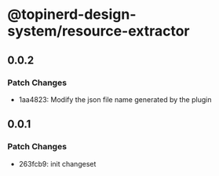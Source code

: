 # @topinerd-design-system/resource-extractor

## 0.0.2

### Patch Changes

- 1aa4823: Modify the json file name generated by the plugin

## 0.0.1

### Patch Changes

- 263fcb9: init changeset
